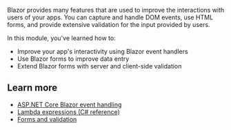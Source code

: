 Blazor provides many features that are used to improve the interactions with users of your apps. You can capture and handle DOM events, use HTML forms, and provide extensive validation for the input provided by users.

In this module, you've learned how to:

- Improve your app's interactivity using Blazor event handlers
- Use Blazor forms to improve data entry
- Extend Blazor forms with server and client-side validation

## Learn more

- [ASP.NET Core Blazor event handling](/aspnet/core/blazor/components/event-handling)
- [Lambda expressions (C# reference)](/dotnet/csharp/language-reference/operators/lambda-expressions)
- [Forms and validation](/aspnet/core/blazor/forms-validation)
